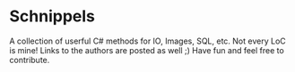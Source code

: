 # Schnippels
A collection of userful C# methods for IO, Images, SQL, etc.
Not every LoC is mine! Links to the authors are posted as well ;)
Have fun and feel free to contribute.